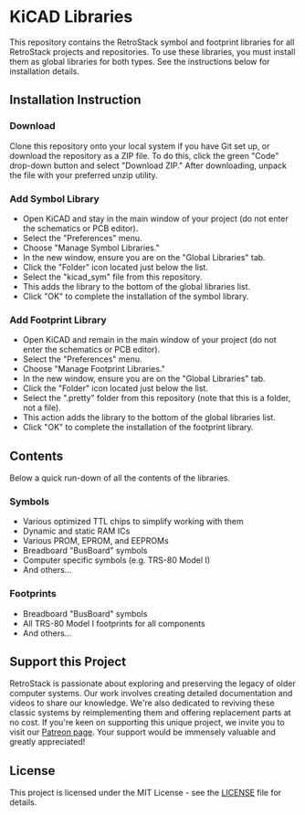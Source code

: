 # KiCAD Libraries

This repository contains the RetroStack symbol and footprint libraries for all RetroStack projects and repositories. To use these libraries, you must install them as global libraries for both types. See the instructions below for installation details.

## Installation Instruction

### Download

Clone this repository onto your local system if you have Git set up, or download the repository as a ZIP file. To do this, click the green "Code" drop-down button and select "Download ZIP." After downloading, unpack the file with your preferred unzip utility.

### Add Symbol Library

- Open KiCAD and stay in the main window of your project (do not enter the schematics or PCB editor).
- Select the "Preferences" menu.
- Choose "Manage Symbol Libraries."
- In the new window, ensure you are on the "Global Libraries" tab.
- Click the "Folder" icon located just below the list.
- Select the "kicad_sym" file from this repository.
- This adds the library to the bottom of the global libraries list.
- Click "OK" to complete the installation of the symbol library.

### Add Footprint Library 

- Open KiCAD and remain in the main window of your project (do not enter the schematics or PCB editor).
- Select the "Preferences" menu.
- Choose "Manage Footprint Libraries."
- In the new window, ensure you are on the "Global Libraries" tab.
- Click the "Folder" icon located just below the list.
- Select the ".pretty" folder from this repository (note that this is a folder, not a file).
- This action adds the library to the bottom of the global libraries list.
- Click "OK" to complete the installation of the footprint library.

## Contents

Below a quick run-down of all the contents of the libraries.

### Symbols

- Various optimized TTL chips to simplify working with them
- Dynamic and static RAM ICs
- Various PROM, EPROM, and EEPROMs
- Breadboard "BusBoard" symbols
- Computer specific symbols (e.g. TRS-80 Model I)
- And others...

### Footprints

- Breadboard "BusBoard" symbols
- All TRS-80 Model I footprints for all components
- And others...

## Support this Project

RetroStack is passionate about exploring and preserving the legacy of older computer systems. Our work involves creating detailed documentation and videos to share our knowledge. We're also dedicated to reviving these classic systems by reimplementing them and offering replacement parts at no cost. If you're keen on supporting this unique project, we invite you to visit our [Patreon page](https://www.patreon.com/RetroStack). Your support would be immensely valuable and greatly appreciated!

## License

This project is licensed under the MIT License - see the [LICENSE](LICENSE) file for details.

